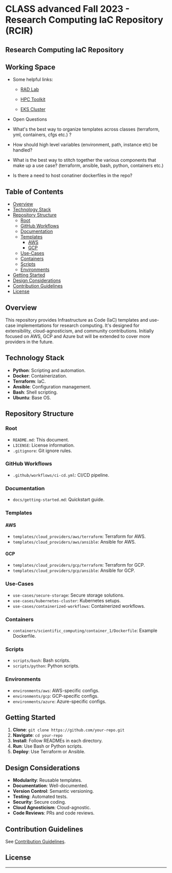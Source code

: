 # CLASS advanced Fall 2023 - Research Computing IaC Repository (RCIR)

## Research Computing IaC Repository

## Working Space

- Some helpful links:
  - [RAD Lab](<https://github.com/GoogleCloudPlatform/rad-lab>)

  - [HPC Toolkit](<https://github.com/GoogleCloudPlatform/hpc-toolkit>)

  - [EKS Cluster](<https://developer.hashicorp.com/terraform/tutorials/kubernetes/eks>)

- Open Questions

* What's the best way to organize templates across classes (terraform, yml, containers, cfgs etc.) ?

* How should high level variables (environment, path, instance etc) be handled?

* What is the best way to stitch together the various components that make up a use case? (terraform, ansible, bash, python, containers etc.)

* Is there a need to host conatiner dockerfiles in the repo? 


## Table of Contents

- [Overview](#overview)
- [Technology Stack](#technology-stack)
- [Repository Structure](#repository-structure)
  - [Root](#root)
  - [GitHub Workflows](#github-workflows)
  - [Documentation](#documentation)
  - [Templates](#templates)
    - [AWS](#aws)
    - [GCP](#gcp)
  - [Use-Cases](#use-cases)
  - [Containers](#containers)
  - [Scripts](#scripts)
  - [Environments](#environments)
- [Getting Started](#getting-started)
- [Design Considerations](#design-considerations)
- [Contribution Guidelines](#contribution-guidelines)
- [License](#license)

## Overview

This repository provides Infrastructure as Code (IaC) templates and use-case implementations for research computing. It's designed for extensibility, cloud-agnosticism, and community contributions. Initially focused on AWS, GCP and Azure but will be extended to cover more providers in the future.

## Technology Stack

- **Python**: Scripting and automation.
- **Docker**: Containerization.
- **Terraform**: IaC.
- **Ansible**: Configuration management.
- **Bash**: Shell scripting.
- **Ubuntu**: Base OS.

## Repository Structure

### Root

- `README.md`: This document.
- `LICENSE`: License information.
- `.gitignore`: Git ignore rules.

### GitHub Workflows

- `.github/workflows/ci-cd.yml`: CI/CD pipeline.

### Documentation

- `docs/getting-started.md`: Quickstart guide.

### Templates

#### AWS

- `templates/cloud_providers/aws/terraform`: Terraform for AWS.
- `templates/cloud_providers/aws/ansible`: Ansible for AWS.

#### GCP

- `templates/cloud_providers/gcp/terraform`: Terraform for GCP.
- `templates/cloud_providers/gcp/ansible`: Ansible for GCP.

### Use-Cases

- `use-cases/secure-storage`: Secure storage solutions.
- `use-cases/kubernetes-cluster`: Kubernetes setups.
- `use-cases/containerized-workflows`: Containerized workflows.

### Containers

- `containers/scientific_computing/container_1/Dockerfile`: Example Dockerfile.

### Scripts

- `scripts/bash`: Bash scripts.
- `scripts/python`: Python scripts.

### Environments

- `environments/aws`: AWS-specific configs.
- `environments/gcp`: GCP-specific configs.
- `environments/azure`: Azure-specific configs.

## Getting Started

1. **Clone**: `git clone https://github.com/your-repo.git`
2. **Navigate**: `cd your-repo`
3. **Install**: Follow READMEs in each directory.
4. **Run**: Use Bash or Python scripts.
5. **Deploy**: Use Terraform or Ansible.

## Design Considerations

- **Modularity**: Reusable templates.
- **Documentation**: Well-documented.
- **Version Control**: Semantic versioning.
- **Testing**: Automated tests.
- **Security**: Secure coding.
- **Cloud Agnosticism**: Cloud-agnostic.
- **Code Reviews**: PRs and code reviews.

## Contribution Guidelines

See [Contribution Guidelines](CONTRIBUTING.md).

## License


---
